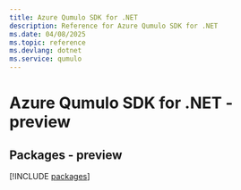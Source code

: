 ```yaml
---
title: Azure Qumulo SDK for .NET
description: Reference for Azure Qumulo SDK for .NET
ms.date: 04/08/2025
ms.topic: reference
ms.devlang: dotnet
ms.service: qumulo
---
```

# Azure Qumulo SDK for .NET - preview
## Packages - preview
[!INCLUDE [packages](qumulo-index.md)]